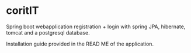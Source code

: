 # coritIT

Spring boot webapplication
registration + login with spring JPA, hibernate, tomcat and a postgresql database.

Installation guide provided in the READ ME of the application.
